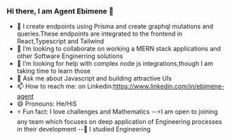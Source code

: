 ### Hi there, I am Agent Ebimene 👋
- 🌱 I create endpoints using Prisma and create graphql mutations and queries.These endpoints are integrated to the frontend in React,Typescript and Tailwind 
- 👯 I’m looking to collaborate on working a MERN stack applications and other Software Enginerring solutions
- 🤔 I’m looking for help with complex node js integrations,though I am taking time to learn those
- 💬 Ask me about Javascript and building attractive UIs
- 📫 How to reach me: on Linkedin:https://www.linkedin.com/in/ebimene-agent
- 😄 Pronouns: He/HiS
- ⚡ Fun fact: I love challenges and Mathematics
--⚡I am open to joining any team which focuses on deep application of Engineering processes in their development
--🔭 I studied Engineering
